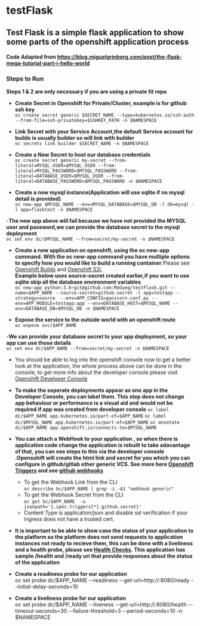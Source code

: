 # testFlask

## Test Flask is a simple flask application to show some parts of the openshift application process
#### Code Adapted from https://blog.miguelgrinberg.com/post/the-flask-mega-tutorial-part-i-hello-world
 
### Steps to Run

**Steps 1 & 2 are only necessary if you are using a private fit repo**

- **Create Secret in Openshift for Private/Cluster, example is for github ssh key**<br/>
```oc create secret generic $SECRET_NAME --type=kubernetes.io/ssh-auth --from-file=ssh-privatekey=$SSHKEY_PATH -n $NAMESPACE```

- **Link Secret with your Service Account,the default Service account for builds is usually builder so will link with builder**<br/>
```oc secrets link builder $SECRET_NAME -n $NAMESPACE```

- **Create a New Secret to host our database credentials**<br/>
```oc create secret generic my-secret --from-literal=MYSQL_USER=$MYSQL_USER --from-literal=MYSQL_PASSWORD=$MYSQL_PASSWORD --from-literal=DATABASE_USER=$MYSQL_USER --from-literal=DATABASE_PASSWORD=$MYSQL_PASSWORD -n $NAMESPACE```

- **Create a new mysql instance(Application will use sqlite if no mysql detail is provided)**<br/>
```oc new-app $MYSQL_NAME --env=MYSQL_DATABASE=$MYSQL_DB -l db=mysql -l app=flasktest -n $NAMESPACE```

-**The new app above will fail because we have not provided the MYSQL user and password,we can provide the database secret to the mysql deployment**<br/>
```oc set env dc/$MYSQL_NAME --from=secret/my-secret -n $NAMESPACE```

- **Create a new application on openshift, using the oc new-app command. With the oc new-app command you have multiple options to specify how you would like to build a running container**.Please see [Openshift Builds](https://docs.openshift.com/container-platform/4.3/builds/understanding-image-builds.html) and [Openshift S2i](https://docs.openshift.com/enterprise/3.2/using_images/s2i_images/python.html), <br/>**Example below uses source-secret created earlier,if you want to use sqlite skip all the database environment variables**</br>```oc new-app python:3.6~git@github.com:MoOyeg/testFlask.git --name=$APP_NAME --source-secret=github-secret -l app=testapp --strategy=source  --env=APP_CONFIG=gunicorn.conf.py --env=APP_MODULE=testapp:app --env=DATABASE_HOST=$MYSQL_NAME --env=DATABASE_DB=$MYSQL_DB -n $NAMESPACE```

- **Expose the service to the outside world with an openshift route**<br/>
```oc expose svc/$APP_NAME```

-**We can provide your database secret to your app deployment, so your app can use those details**<br/>
```oc set env dc/$APP_NAME --from=secret/my-secret -n $NAMESPACE```

- You should be able to log into the openshift console now to get a better look at the application, the whole process above can be done in the console, to get more info about the developer console please visit [Openshift Developer Console](https://docs.openshift.com/container-platform/4.4/applications/application_life_cycle_management/odc-creating-applications-using-developer-perspective.html)

- **To make the seperate deployments appear as one app in the Developer Console, you can label them. This step does not change app behaviour or performance is a visual aid and would not be required if app was created from developer console**
```oc label dc/$APP_NAME app.kubernetes.io/part-of=$APP_NAME```
```oc label dc/$MYSQL_NAME app.kubernetes.io/part-of=$APP_NAME```
```oc annotate dc/$APP_NAME app.openshift.io/connects-to=$MYSQL_NAME```

- **You can attach a WebHook to your application , so when there is application code change the application is rebuilt to take adavantage of that, you can see steps to this via the developer console .Opensshift will create the html link and secret for you which you can configure in github/gitlab other generic VCS. See more here [Openshift Triggers](https://docs.openshift.com/container-platform/4.4/builds/triggering-builds-build-hooks.html) and see [github webhooks](https://developer.github.com/webhooks/)**<br/>
    -  To get the Webhook Link from the CLI<br/>
       ```oc describe bc/$APP_NAME | grep -i -A1 "webhook generic"```
    -  To get the Webhook Secret from the CLI<br/>
       ```oc get bc/$APP_NAME  -o jsonpath='{.spec.triggers[*].github.secret}'```
    - Content Type is application/json and disable ssl verification if your ingress does not have a trusted cert.


- **It is important to be able to show case the status of your application to the platform so the platform does not send requests to application instances not ready to recieve them, this can be done with a liveliness and a health probe, please see [Health Checks](https://docs.openshift.com/container-platform/4.4/applications/application-health.html). This application has  sample /health and /ready uri that provide responses about the status of the application**<br/>

- **Create a readiness probe for our application**<br/>
oc set probe dc/$APP_NAME --readiness --get-url=http://:8080/ready --initial-delay-seconds=10

- **Create a liveliness probe for our application**<br/>
oc set probe dc/$APP_NAME --liveness --get-url=http://:8080/health --timeout-seconds=30 --failure-threshold=3 --period-seconds=10 -n $NAMESPACE




